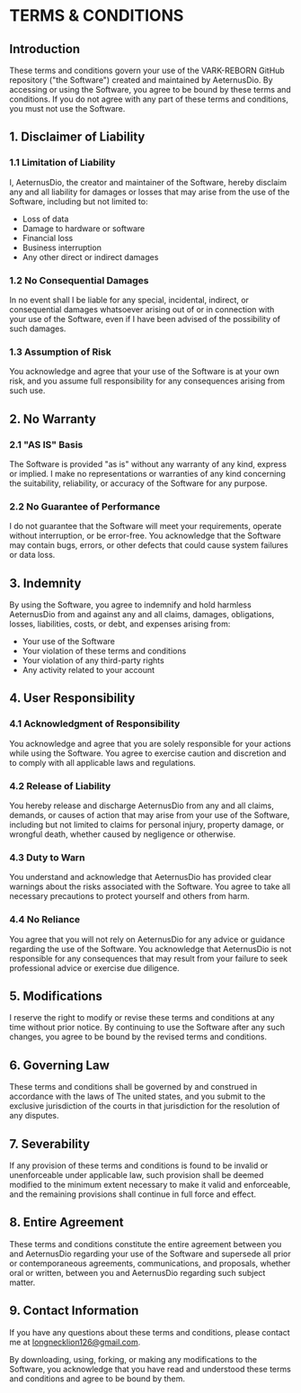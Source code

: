 # TERMS & CONDITIONS

## Introduction

These terms and conditions govern your use of the VARK-REBORN GitHub repository ("the Software") created and maintained by AeternusDio. By accessing or using the Software, you agree to be bound by these terms and conditions. If you do not agree 
with any part of these terms and conditions, you must not use the Software.

## 1. Disclaimer of Liability

### 1.1 Limitation of Liability

I, AeternusDio, the creator and maintainer of the Software, hereby disclaim any and all liability for damages or losses that may arise from the use of the Software, including but not limited to:

- Loss of data
- Damage to hardware or software
- Financial loss
- Business interruption
- Any other direct or indirect damages

### 1.2 No Consequential Damages

In no event shall I be liable for any special, incidental, indirect, or consequential damages whatsoever arising out of or in connection with your use of the Software, even if I have been advised of the possibility of such damages.

### 1.3 Assumption of Risk

You acknowledge and agree that your use of the Software is at your own risk, and you assume full responsibility for any consequences arising from such use.

## 2. No Warranty

### 2.1 "AS IS" Basis

The Software is provided "as is" without any warranty of any kind, express or implied. I make no representations or warranties of any kind concerning the suitability, reliability, or accuracy of the Software for any purpose.

### 2.2 No Guarantee of Performance

I do not guarantee that the Software will meet your requirements, operate without interruption, or be error-free. You acknowledge that the Software may contain bugs, errors, or other defects that could cause system failures or data loss.

## 3. Indemnity

By using the Software, you agree to indemnify and hold harmless AeternusDio from and against any and all claims, damages, obligations, losses, liabilities, costs, or debt, and expenses arising from:

- Your use of the Software
- Your violation of these terms and conditions
- Your violation of any third-party rights
- Any activity related to your account

## 4. User Responsibility

### 4.1 Acknowledgment of Responsibility

You acknowledge and agree that you are solely responsible for your actions while using the Software. You agree to exercise caution and discretion and to comply with all applicable laws and regulations.

### 4.2 Release of Liability

You hereby release and discharge AeternusDio from any and all claims, demands, or causes of action that may arise from your use of the Software, including but not limited to claims for personal injury, property damage, or wrongful death, whether 
caused by negligence or otherwise.

### 4.3 Duty to Warn

You understand and acknowledge that AeternusDio has provided clear warnings about the risks associated with the Software. You agree to take all necessary precautions to protect yourself and others from harm.

### 4.4 No Reliance

You agree that you will not rely on AeternusDio for any advice or guidance regarding the use of the Software. You acknowledge that AeternusDio is not responsible for any consequences that may result from your failure to seek professional advice or 
exercise due diligence.

## 5. Modifications

I reserve the right to modify or revise these terms and conditions at any time without prior notice. By continuing to use the Software after any such changes, you agree to be bound by the revised terms and conditions.

## 6. Governing Law

These terms and conditions shall be governed by and construed in accordance with the laws of The united states, and you submit to the exclusive jurisdiction of the courts in that jurisdiction for the resolution of any disputes.

## 7. Severability

If any provision of these terms and conditions is found to be invalid or unenforceable under applicable law, such provision shall be deemed modified to the minimum extent necessary to make it valid and enforceable, and the remaining provisions 
shall continue in full force and effect.

## 8. Entire Agreement

These terms and conditions constitute the entire agreement between you and AeternusDio regarding your use of the Software and supersede all prior or contemporaneous agreements, communications, and proposals, whether oral or written, between you and 
AeternusDio regarding such subject matter.

## 9. Contact Information

If you have any questions about these terms and conditions, please contact me at longnecklion126@gmail.com.

By downloading, using, forking, or making any modifications to the Software, you acknowledge that you have read and understood these terms and conditions and agree to be bound by them.


